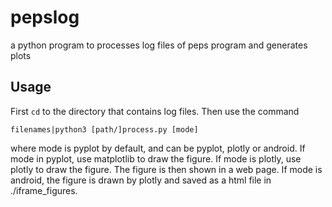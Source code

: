 # pepslog
a python program to processes log files of peps program and generates plots

## Usage

First `cd` to the directory that contains log files. Then use the command

`filenames|python3 [path/]process.py [mode]`

where mode is pyplot by default, and can be pyplot, plotly or android. If mode in pyplot, use matplotlib to draw the figure. If mode is plotly, use plotly to draw the figure. The figure is then shown in a web page. If mode is android, the figure is drawn by plotly and saved as a html file in ./iframe_figures.
